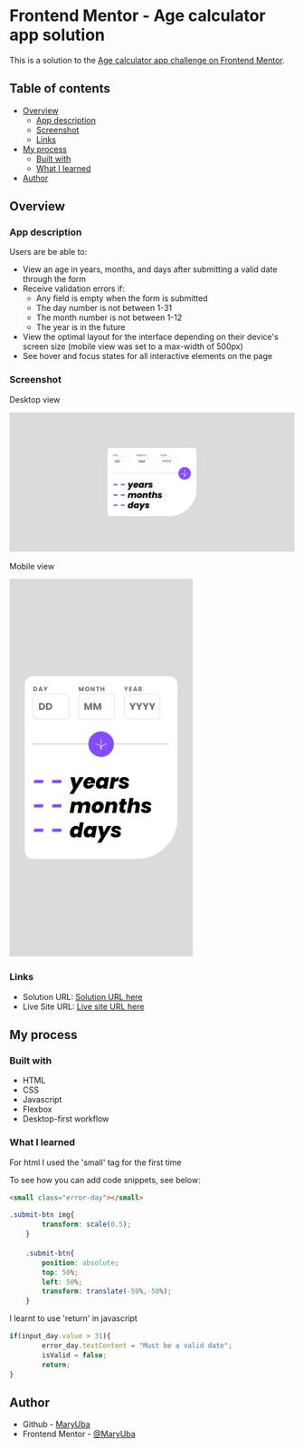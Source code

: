 # Frontend Mentor - Age calculator app solution

This is a solution to the [Age calculator app challenge on Frontend Mentor](https://www.frontendmentor.io/challenges/age-calculator-app-dF9DFFpj-Q). 

## Table of contents

- [Overview](#overview)
  - [App description](#app-description)
  - [Screenshot](#screenshot)
  - [Links](#links)
- [My process](#my-process)
  - [Built with](#built-with)
  - [What I learned](#what-i-learned)
- [Author](#author)

## Overview

### App description

Users are be able to:

- View an age in years, months, and days after submitting a valid date through the form
- Receive validation errors if:
  - Any field is empty when the form is submitted
  - The day number is not between 1-31
  - The month number is not between 1-12
  - The year is in the future
- View the optimal layout for the interface depending on their device's screen size (mobile view was set to a max-width of 500px)
- See hover and focus states for all interactive elements on the page

### Screenshot
Desktop view

![](./image/Desktop%20preview.png)

Mobile view

![](./image/Mobile%20preview.png)


### Links

- Solution URL: [Solution URL here](https://www.frontendmentor.io/solutions/age-calculator-using-javascript-1YfA-w6iDS)
- Live Site URL: [Live site URL here](https://maryuba.github.io/Age-Calculator/)

## My process

### Built with

- HTML
- CSS
- Javascript
- Flexbox
- Desktop-first workflow


### What I learned

For html I used the 'small' tag for the first time

To see how you can add code snippets, see below:

```html
<small class="error-day"></small>
```
```css
.submit-btn img{
        transform: scale(0.5);
    }

    .submit-btn{
        position: absolute;
        top: 50%;
        left: 50%;
        transform: translate(-50%,-50%);
    }
```
I learnt to use 'return' in javascript
```js
if(input_day.value > 31){
        error_day.textContent = "Must be a valid date";
        isValid = false;
        return;
}
```

## Author

- Github - [MaryUba](https://github.com/MaryUba)
- Frontend Mentor - [@MaryUba](https://www.frontendmentor.io/profile/MaryUba)

